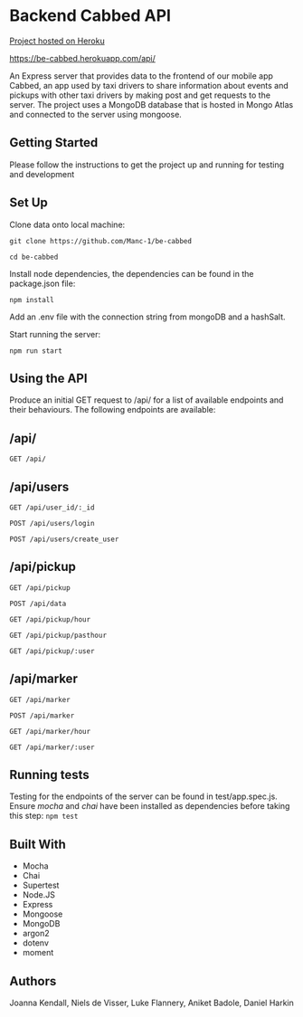 # Backend Cabbed API

[Project hosted on Heroku](https://be-cabbed.herokuapp.com/api/)

https://be-cabbed.herokuapp.com/api/

An Express server that provides data to the frontend of our mobile app Cabbed, an app used by taxi drivers to share information about events and pickups with other taxi drivers by making post and get requests to the server. The project uses a MongoDB database that is hosted in Mongo Atlas and connected to the server using mongoose.

## Getting Started

Please follow the instructions to get the project up and running for testing and development

## Set Up

Clone data onto local machine:

``` git clone https://github.com/Manc-1/be-cabbed ```

``` cd be-cabbed ```

Install node dependencies, the dependencies can be found in the package.json file:

``` npm install ```

Add an .env file with the connection string from mongoDB and a hashSalt.

Start running the server:

```npm run start```

## Using the API

Produce an initial GET request to /api/ for a list of available endpoints and their behaviours.
The following endpoints are available:

## /api/

```http
GET /api/
```

## /api/users

```http
GET /api/user_id/:_id
```

```http
POST /api/users/login
```

```http
POST /api/users/create_user
```

## /api/pickup

```http
GET /api/pickup
```

```http
POST /api/data
```

```http
GET /api/pickup/hour
```

```http
GET /api/pickup/pasthour
```

```http
GET /api/pickup/:user
```

## /api/marker

```http
GET /api/marker
```

```http
POST /api/marker
```

```http
GET /api/marker/hour
```

```http
GET /api/marker/:user
```

## Running tests
Testing for the endpoints of the server can be found in test/app.spec.js. Ensure *mocha* and *chai* have been installed as dependencies before taking this step:
```npm test```

## Built With

*	Mocha
*	Chai
*	Supertest
*   Node.JS
*	Express
*	Mongoose
*	MongoDB
*   argon2
*   dotenv
*   moment

## Authors

Joanna Kendall, Niels de Visser, Luke Flannery, Aniket Badole, Daniel Harkin

